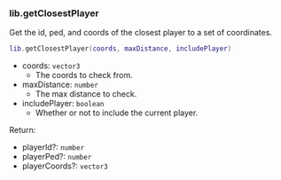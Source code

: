 ### lib.getClosestPlayer

Get the id, ped, and coords of the closest player to a set of coordinates.

```lua
lib.getClosestPlayer(coords, maxDistance, includePlayer)
```

* coords: `vector3`
  * The coords to check from.
* maxDistance: `number`
  * The max distance to check.
* includePlayer: `boolean`
  * Whether or not to include the current player.

Return:

* playerId?: `number`
* playerPed?: `number`
* playerCoords?: `vector3`
